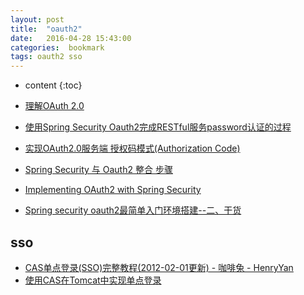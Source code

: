 ```yaml
---
layout: post
title:  "oauth2"
date:   2016-04-28 15:43:00
categories:  bookmark
tags: oauth2 sso
---
```

* content
{:toc}  

* [理解OAuth 2.0](http://www.ruanyifeng.com/blog/2014/05/oauth_2_0.html)
* [使用Spring Security Oauth2完成RESTful服务password认证的过程](http://www.cnblogs.com/wgp13x/p/4626026.html)
* [实现OAuth2.0服务端 授权码模式(Authorization Code)](http://www.cnblogs.com/Irving/p/4134752.html)
* [ Spring Security 与 Oauth2 整合 步骤](http://blog.csdn.net/monkeyking1987/article/details/16828059)
* [Implementing OAuth2 with Spring Security](https://raymondhlee.wordpress.com/2014/12/21/implementing-oauth2-with-spring-security/)
* [Spring security oauth2最简单入门环境搭建--二、干货](http://wwwcomy.iteye.com/blog/2230265)

## sso

* [CAS单点登录(SSO)完整教程(2012-02-01更新) - 咖啡兔 - HenryYan](http://www.kafeitu.me/sso/2010/11/05/sso-cas-full-course.html)
* [使用CAS在Tomcat中实现单点登录](http://steven-wiki.readthedocs.io/en/latest/security/cas-tomcat/#castomcat)
